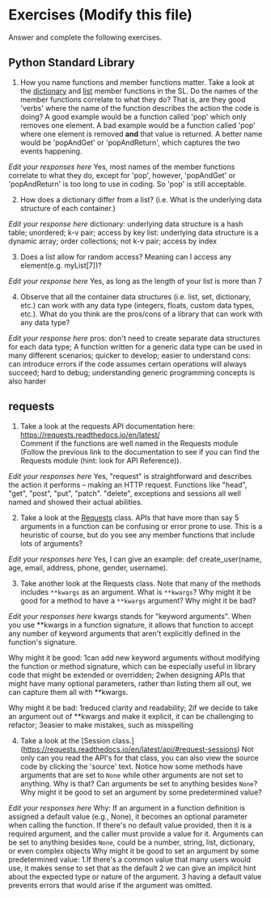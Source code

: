 # Exercises (Modify this file)

Answer and complete the following exercises.

## Python Standard Library

1. How you name functions and member functions matter. Take a look at the [dictionary](https://docs.python.org/3/library/stdtypes.html#typesmapping) 
and [list](https://docs.python.org/3/library/stdtypes.html#sequence-types-list-tuple-range) member functions in the SL. 
Do the names of the member functions correlate to what they do? That is, are they good 'verbs' where the name of the function describes the action the code is doing? A good example would be a function called 'pop' which only removes one element. A bad example would be a function called 'pop' where one element is removed **and** that value is returned. A better name would be 'popAndGet' or 'popAndReturn', which captures the two events happening.

*Edit your responses here*
Yes, most names of the member functions correlate to what they do, except for 'pop', however, 'popAndGet' or 'popAndReturn' is too long to use in coding. So 'pop' is still acceptable.

2. How does a dictionary differ from a list? (i.e. What is the underlying data structure of each container.)

*Edit your response here*
dictionary: underlying data structure is a hash table; unordered; k-v pair; access by key
list: underlying data structure is a dynamic array; order collections; not k-v pair; access by index

3. Does a list allow for random access? Meaning can I access any element(e.g. myList[7])?

*Edit your response here*
Yes, as long as the length of your list is more than 7

4. Observe that all the container data structures (i.e. list, set, dictionary, etc.) can work with any data type (integers, floats, custom data types, etc.). 
What do you think are the pros/cons of a library that can work with any data type?

*Edit your response here*
pros: don't need to create separate data structures for each data type; A function written for a generic data type can be used in many different scenarios; quicker to develop; easier to understand 
cons: can introduce errors if the code assumes certain operations will always succeed; hard to debug; understanding generic programming concepts is also harder

## requests

1. Take a look at the requests API documentation here: https://requests.readthedocs.io/en/latest/  
Comment if the functions are well named in the Requests module (Follow the previous link to the documentation to see if you can find the Requests module (hint: look for API Reference)).

*Edit your responses here*
Yes,  "request" is straightforward and describes the action it performs – making an HTTP request. Functions like "head", "get", "post", "put", "patch". "delete", exceptions and sessions all well named and showed their actual abilities.

2. Take a look at the [Requests](https://requests.readthedocs.io/en/latest/api/#lower-level-classes) class. APIs that have more than say 5 arguments in a function can be confusing or error prone to use. This is a heuristic of course, but do you see any member functions that include lots of arguments?

*Edit your responses here*
Yes, I can give an example: def create_user(name, age, email, address, phone, gender, username).

3. Take another look at the Requests class. Note that many of the methods includes `**kwargs` as an argument. What is `**kwargs`? Why might it be good for a method to have a `**kwargs` argument? Why might it be bad?  

*Edit your responses here*
kwargs stands for "keyword arguments". When you use **kwargs in a function signature, it allows that function to accept any number of keyword arguments that aren't explicitly defined in the function's signature.

Why might it be good: 1can add new keyword arguments without modifying the function or method signature, which can be especially useful in library code that might be extended or overridden; 2when designing APIs that might have many optional parameters, rather than listing them all out, we can capture them all with **kwargs.

Why might it be bad:   1reduced clarity and readability; 2if we decide to take an argument out of **kwargs and make it explicit, it can be challenging to refactor; 3easier to make mistakes, such as misspelling

4. Take a look at the [Session class.] (https://requests.readthedocs.io/en/latest/api/#request-sessions) Not only can you read the API's for that class, you can also view the source code by clicking the 'source' text. 
Notice how some methods have arguments that are set to `None` while other arguments are not set to anything. Why is that? Can arguments be set to anything besides `None`? Why might it be good to set an argument by some predetermined value?


*Edit your responses here*
Why: If an argument in a function definition is assigned a default value (e.g., None), it becomes an optional parameter when calling the function. If there's no default value provided, then it is a required argument, and the caller must provide a value for it.
Arguments can be set to anything besides `None`, could be a number, string, list, dictionary, or even complex objects
Why might it be good to set an argument by some predetermined value: 1.If there's a common value that many users would use, it makes sense to set that as the default 2 we can give an implicit hint about the expected type or nature of the argument. 3  having a default value prevents errors that would arise if the argument was omitted.